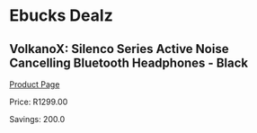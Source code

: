 
# Ebucks Dealz
## VolkanoX: Silenco Series Active Noise Cancelling Bluetooth Headphones - Black
[Product Page](https://www.ebucks.com/web/shop/productSelected.do?prodId=370278995&catId=714972256)

Price: R1299.00

Savings: 200.0


	